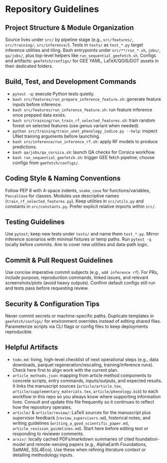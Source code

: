 # Repository Guidelines

## Project Structure & Module Organization
Source lives under `src/` by pipeline stage (e.g., `src/features/`, `src/training/`, `src/inference/`). Tests in `tests/` as `test_*.py` target inference utilities and tiling. Bash entrypoints under `src/**/run_*.sh`, `jobs/`, `qa/jobs/`, plus top-level helpers like `run_sequential_geefetch.sh`. Configs and artifacts: `geefetch/configs/` for GEE YAML, LaTeX/QGIS/DOT assets in their dedicated folders.

## Build, Test, and Development Commands
- `pytest -q`: execute Python tests quietly.
- `bash src/features/run_prepare_inference_feature.sh`: generate feature inputs before inference.
- `bash src/features/run_inference_feature.sh`: run feature inference once prepped data exists.
- `bash src/training/run_train_rf_selected_features.sh`: train random forest on selected features (use genus variant when needed).
- `python src/training/train_unet_phenology_indice.py --help`: inspect UNet training arguments before launching.
- `bash src/inference/run_inference_rf.sh`: apply RF models to produce predictions.
- `bash qa/jobs/qa_corsica.sh`: launch QA checks for Corsica workflow.
- `bash run_sequential_geefetch.sh`: trigger GEE fetch pipeline; choose configs from `geefetch/configs/`.

## Coding Style & Naming Conventions
Follow PEP 8 with 4-space indents, `snake_case` for functions/variables, `PascalCase` for classes. Modules use descriptive names (`train_rf_selected_features.py`). Keep utilities in `src/utils.py` and constants in `src/constants.py`. Prefer explicit relative imports within `src/`.

## Testing Guidelines
Use `pytest`; keep new tests under `tests/` and name them `test_*.py`. Mirror inference scenarios with minimal fixtures or temp paths. Run `pytest -q` locally before commits. Aim to cover new utilities and data-path logic.

## Commit & Pull Request Guidelines
Use concise imperative commit subjects (e.g., `add inference rf`). For PRs, include purpose, reproduction commands, linked issues, and relevant screenshots/plots (avoid heavy outputs). Confirm default configs still run and tests pass before requesting review.

## Security & Configuration Tips
Never commit secrets or machine-specific paths. Duplicate templates in `geefetch/configs/` for environment overrides instead of editing shared files. Parameterize scripts via CLI flags or config files to keep deployments reproducible.

## Helpful Artifacts
- `todo.md`: living, high-level checklist of next operational steps (e.g., data downloads, parquet regeneration/rescaling, training/inference runs). Check here first to align work with the current plan.
- `article_methods.json`: mapping from article method components to concrete scripts, entry commands, inputs/outputs, and expected results. It links the manuscript sources (`article/article.tex`, `article/supplementary_materials.tex`, `article/phenology.bib`) to each workflow in this repo so you always know where supporting information lives. Consult and update this file frequently so it continues to reflect how the repository operates.
- `article/` & `article/review/`: LaTeX sources for the manuscript plus supervisor feedback (`review_supervisors.md`), historical notes, and writing guidelines (`writing_a_good_scientific_paper.md`, `article_revision_guidelines.md`). Start here before editing text or responding to reviewer comments.
- `arxiv/`: locally cached PDFs/markdown summaries of cited foundation-model and remote-sensing papers (e.g., AlphaEarth Foundations, SatMAE, SSL4Eco). Use these when refining literature context or detailing methodology inputs.
